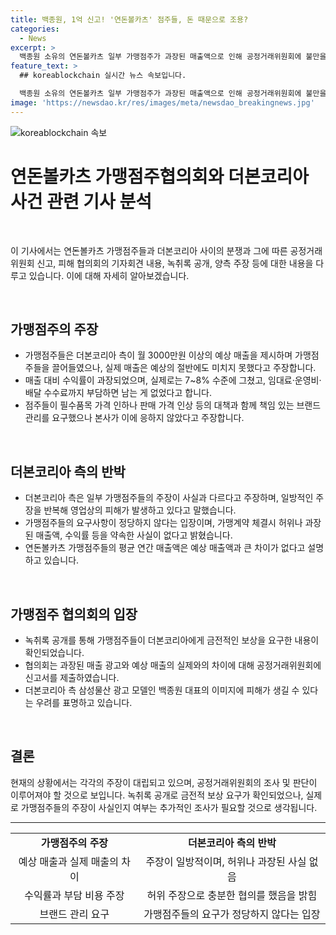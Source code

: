 ```yaml
---
title: 백종원, 1억 신고! '연돈볼카츠' 점주들, 돈 때문으로 조용?
categories:
  - News
excerpt: >
  백종원 소유의 연돈볼카츠 일부 가맹점주가 과장된 매출액으로 인해 공정거래위원회에 불만을 제기했다. 녹취록에는 점주가 금전적 보상을 요구하는 내용이 포함돼 있으며, 이에 대해 더본코리아는 사실과 다르다고 반박했다. 점주들은 예상 매출액과 실제 매출 간의 차이를 지적하고, 본사의 협상에 대한 불만을 피력했다. 더본코리아는 예상 매출액과 실제 매출액에 관한 구체적인 정보를 제공했다며 이에 응하지 않는다고 주장하기도 했다. (길이: 205자)
feature_text: >
  ## koreablockchain 실시간 뉴스 속보입니다.

  백종원 소유의 연돈볼카츠 일부 가맹점주가 과장된 매출액으로 인해 공정거래위원회에 불만을 제기했다. 녹취록에는 점주가 금전적 보상을 요구하는 내용이 포함돼 있으며, 이에 대해 더본코리아는 사실과 다르다고 반박했다. 점주들은 예상 매출액과 실제 매출 간의 차이를 지적하고, 본사의 협상에 대한 불만을 피력했다. 더본코리아는 예상 매출액과 실제 매출액에 관한 구체적인 정보를 제공했다며 이에 응하지 않는다고 주장하기도 했다. (길이: 205자)
image: 'https://newsdao.kr/res/images/meta/newsdao_breakingnews.jpg'
---
```


<p><img src="https://newsdao.kr/res/images/meta/newsdao_breakingnews.jpg" alt="koreablockchain 속보" /></p>

<h1 data-ke-size="size26">연돈볼카츠 가맹점주협의회와 더본코리아 사건 관련 기사 분석</h1>

<p data-ke-size="size16">&nbsp;</p>

<p>이 기사에서는 연돈볼카츠 가맹점주들과 더본코리아 사이의 분쟁과 그에 따른 공정거래위원회 신고, 피해 협의회의 기자회견 내용, 녹취록 공개, 양측 주장 등에 대한 내용을 다루고 있습니다. 이에 대해 자세히 알아보겠습니다.</p>

<p data-ke-size="size16">&nbsp;</p>

<h2 data-ke-size="size26">가맹점주의 주장</h2>

<ul>
    <li>가맹점주들은 더본코리아 측이 월 3000만원 이상의 예상 매출을 제시하며 가맹점주들을 끌어들였으나, 실제 매출은 예상의 절반에도 미치지 못했다고 주장합니다.</li>
    <li>매출 대비 수익률이 과장되었으며, 실제로는 7~8% 수준에 그쳤고, 임대료·운영비·배달 수수료까지 부담하면 남는 게 없었다고 합니다.</li>
    <li>점주들이 필수품목 가격 인하나 판매 가격 인상 등의 대책과 함께 책임 있는 브랜드 관리를 요구했으나 본사가 이에 응하지 않았다고 주장합니다.</li>
</ul>

<p data-ke-size="size16">&nbsp;</p>

<h2 data-ke-size="size26">더본코리아 측의 반박</h2>

<ul>
    <li>더본코리아 측은 일부 가맹점주들의 주장이 사실과 다르다고 주장하며, 일방적인 주장을 반복해 영업상의 피해가 발생하고 있다고 말했습니다.</li>
    <li>가맹점주들의 요구사항이 정당하지 않다는 입장이며, 가맹계약 체결시 허위나 과장된 매출액, 수익률 등을 약속한 사실이 없다고 밝혔습니다.</li>
    <li>연돈볼카츠 가맹점주들의 평균 연간 매출액은 예상 매출액과 큰 차이가 없다고 설명하고 있습니다.</li>
</ul>

<p data-ke-size="size16">&nbsp;</p>

<h2 data-ke-size="size26">가맹점주 협의회의 입장</h2>

<ul>
    <li>녹취록 공개를 통해 가맹점주들이 더본코리아에게 금전적인 보상을 요구한 내용이 확인되었습니다.</li>
    <li>협의회는 과장된 매출 광고와 예상 매출의 실제와의 차이에 대해 공정거래위원회에 신고서를 제출하였습니다.</li>
    <li>더본코리아 측 삼성물산 광고 모델인 백종원 대표의 이미지에 피해가 생길 수 있다는 우려를 표명하고 있습니다.</li>
</ul>

<p data-ke-size="size16">&nbsp;</p>

<h2 data-ke-size="size26">결론</h2>

<p>현재의 상황에서는 각각의 주장이 대립되고 있으며, 공정거래위원회의 조사 및 판단이 이루어져야 할 것으로 보입니다. 녹취록 공개로 금전적 보상 요구가 확인되었으나, 실제로 가맹점주들의 주장이 사실인지 여부는 추가적인 조사가 필요할 것으로 생각됩니다.</p>

<hr>

<table>
    <tbody>
        <tr>
            <td style="text-align: center; height: 17px;"><b>가맹점주의 주장</b></td>
            <td style="text-align: center; height: 17px;"><b>더본코리아 측의 반박</b></td>
        </tr>
        <tr>
            <td style="text-align: center; height: 17px;">예상 매출과 실제 매출의 차이</td>
            <td style="text-align: center; height: 17px;">주장이 일방적이며, 허위나 과장된 사실 없음</td>
        </tr>
        <tr>
            <td style="text-align: center; height: 17px;">수익률과 부담 비용 주장</td>
            <td style="text-align: center; height: 17px;">허위 주장으로 충분한 협의를 했음을 밝힘</td>
        </tr>
        <tr>
            <td style="text-align: center; height: 17px;">브랜드 관리 요구</td>
            <td style="text-align: center; height: 17px;">가맹점주들의 요구가 정당하지 않다는 입장</td>
        </tr>
    </tbody>
</table>

<p data-ke-size="size16">&nbsp;</p>

